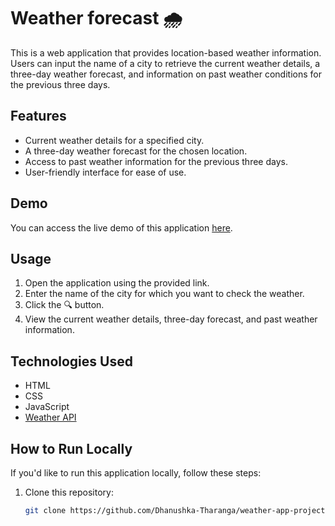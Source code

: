 # Weather forecast 🌧

This is a web application that provides location-based weather information. Users can input the name of a city to retrieve the current weather details, a three-day weather forecast, and information on past weather conditions for the previous three days.

## Features

- Current weather details for a specified city.
- A three-day weather forecast for the chosen location.
- Access to past weather information for the previous three days.
- User-friendly interface for ease of use.

## Demo

You can access the live demo of this application [here](https://dhanushka-tharanga.github.io/weather-app-project/).

## Usage

1. Open the application using the provided link.
2. Enter the name of the city for which you want to check the weather.
3. Click the 🔍 button.
4. View the current weather details, three-day forecast, and past weather information.

## Technologies Used

- HTML
- CSS
- JavaScript
- [Weather API](https://www.weatherapi.com/)



## How to Run Locally

If you'd like to run this application locally, follow these steps:

1. Clone this repository:

   ```bash
   git clone https://github.com/Dhanushka-Tharanga/weather-app-project.git
